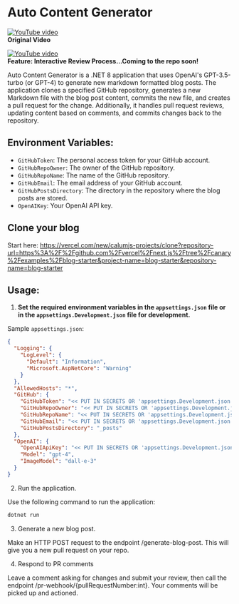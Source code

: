 # Auto Content Generator

[![YouTube video](https://img.youtube.com/vi/zxxxrx5gH9g/0.jpg)](https://www.youtube.com/watch?v=zxxxrx5gH9g)  
**Original Video**

[![YouTube video](https://img.youtube.com/vi/W5nljACjvAc/0.jpg)](https://www.youtube.com/watch?v=W5nljACjvAc)  
**Feature: Interactive Review Process...Coming to the repo soon!**

Auto Content Generator is a .NET 8 application that uses OpenAI's GPT-3.5-turbo (or GPT-4) to generate new markdown formatted blog posts. The application clones a specified GitHub repository, generates a new Markdown file with the blog post content, commits the new file, and creates a pull request for the change. Additionally, it handles pull request reviews, updating content based on comments, and commits changes back to the repository.

## Environment Variables:
- `GitHubToken`: The personal access token for your GitHub account.
- `GitHubRepoOwner`: The owner of the GitHub repository.
- `GitHubRepoName`: The name of the GitHub repository.
- `GitHubEmail`: The email address of your GitHub account.
- `GitHubPostsDirectory`: The directory in the repository where the blog posts are stored.
- `OpenAIKey`: Your OpenAI API key.

## Clone your blog
Start here: https://vercel.com/new/calumjs-projects/clone?repository-url=https%3A%2F%2Fgithub.com%2Fvercel%2Fnext.js%2Ftree%2Fcanary%2Fexamples%2Fblog-starter&project-name=blog-starter&repository-name=blog-starter

## Usage:
1. **Set the required environment variables in the `appsettings.json` file or in the `appsettings.Development.json` file for development.**

Sample `appsettings.json`:

```json
{
  "Logging": {
    "LogLevel": {
      "Default": "Information",
      "Microsoft.AspNetCore": "Warning"
    }
  },
  "AllowedHosts": "*",
  "GitHub": {
    "GitHubToken": "<< PUT IN SECRETS OR 'appsettings.Development.json' >>",
    "GitHubRepoOwner": "<< PUT IN SECRETS OR 'appsettings.Development.json' >>",
    "GitHubRepoName": "<< PUT IN SECRETS OR 'appsettings.Development.json' >>",
    "GitHubEmail": "<< PUT IN SECRETS OR 'appsettings.Development.json' >>",
    "GitHubPostsDirectory": "_posts"
  },
  "OpenAI": {
    "OpenAIApiKey": "<< PUT IN SECRETS OR 'appsettings.Development.json' >>",
    "Model": "gpt-4",
    "ImageModel": "dall-e-3"
  }
}
```

2. Run the application.

Use the following command to run the application:

```bash
dotnet run
```

3. Generate a new blog post.

Make an HTTP POST request to the endpoint /generate-blog-post. This will give you a new pull request on your repo.

4. Respond to PR comments

Leave a comment asking for changes and submit your review, then call the endpoint /pr-webhook/{pullRequestNumber:int}. Your comments will be picked up and actioned.
